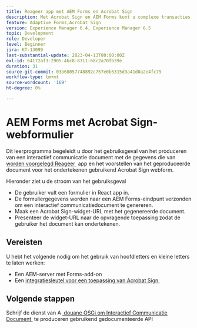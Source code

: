```yaml
---
title: Reageer app met AEM Forms en Acrobat Sign
description: Met Acrobat Sign en AEM Forms kunt u complexe transacties automatiseren en juridische e-handtekeningen opnemen als onderdeel van een naadloze digitale ervaring.
feature: Adaptive Forms,Acrobat Sign
version: Experience Manager 6.4, Experience Manager 6.5
topic: Development
role: Developer
level: Beginner
jira: KT-13099
last-substantial-update: 2023-04-13T00:00:00Z
exl-id: 64172af3-2905-4bc8-8311-68c2a70fb39e
duration: 31
source-git-commit: 03b68057748892c757e0b5315d3a41d0a2e4fc79
workflow-type: tm+mt
source-wordcount: '169'
ht-degree: 0%

---
```


# AEM Forms met Acrobat Sign-webformulier


Dit leerprogramma begeleidt u door het gebruiksgeval van het produceren van een interactief communicatie document met de gegevens die van [&#x200B; worden voorgelegd Reageer &#x200B;](https://react.dev/) app en het voorstellen van het geproduceerde document voor het ondertekenen gebruikend Acrobat Sign webform.

Hieronder ziet u de stroom van het gebruiksgeval

* De gebruiker vult een formulier in React app in.
* De formuliergegevens worden naar een AEM Forms-eindpunt verzonden om een interactief communicatiedocument te genereren.
* Maak een Acrobat Sign-widget-URL met het gegenereerde document.
* Presenteer de widget-URL naar de opvragende toepassing zodat de gebruiker het document kan ondertekenen.

## Vereisten

U hebt het volgende nodig om het gebruik van hoofdletters en kleine letters te laten werken:

* Een AEM-server met Forms-add-on
* Een [&#x200B; integratiesleutel voor een toepassing van Acrobat Sign &#x200B;](https://helpx.adobe.com/nl/sign/kb/how-to-create-an-integration-key.html)

## Volgende stappen

Schrijf de dienst van A [&#x200B; douane OSGi om Interactief Communicatie Document &#x200B;](./create-ic-document.md) te produceren gebruikend gedocumenteerde API

